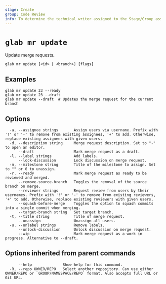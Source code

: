 ```yaml
---
stage: Create
group: Code Review
info: To determine the technical writer assigned to the Stage/Group associated with this page, see https://about.gitlab.com/handbook/product/ux/technical-writing/#assignments
---
```


<!--
This documentation is auto generated by a script.
Please do not edit this file directly. Run `make gen-docs` instead.
-->

# `glab mr update`

Update merge requests.

```plaintext
glab mr update [<id> | <branch>] [flags]
```

## Examples

```plaintext
glab mr update 23 --ready
glab mr update 23 --draft
glab mr update --draft  # Updates the merge request for the current branch

```

## Options

```plaintext
  -a, --assignee strings       Assign users via username. Prefix with '!' or '-' to remove from existing assignees, '+' to add. Otherwise, replace existing assignees with given users.
  -d, --description string     Merge request description. Set to "-" to open an editor.
      --draft                  Mark merge request as a draft.
  -l, --label strings          Add labels.
      --lock-discussion        Lock discussion on merge request.
  -m, --milestone string       Title of the milestone to assign. Set to "" or 0 to unassign.
  -r, --ready                  Mark merge request as ready to be reviewed and merged.
      --remove-source-branch   Toggles the removal of the source branch on merge.
      --reviewer strings       Request review from users by their usernames. Prefix with '!' or '-' to remove from existing reviewers, '+' to add. Otherwise, replace existing reviewers with given users.
      --squash-before-merge    Toggles the option to squash commits into a single commit when merging.
      --target-branch string   Set target branch.
  -t, --title string           Title of merge request.
      --unassign               Unassign all users.
  -u, --unlabel strings        Remove labels.
      --unlock-discussion      Unlock discussion on merge request.
      --wip                    Mark merge request as a work in progress. Alternative to --draft.
```

## Options inherited from parent commands

```plaintext
      --help              Show help for this command.
  -R, --repo OWNER/REPO   Select another repository. Can use either OWNER/REPO or `GROUP/NAMESPACE/REPO` format. Also accepts full URL or Git URL.
```
